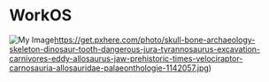 # WorkOS
![My Image](https://get.pxhere.com/photo/skull-bone-archaeology-skeleton-dinosaur-tooth-dangerous-jura-tyrannosaurus-excavation-carnivores-eddy-allosaurus-jaw-prehistoric-times-velociraptor-carnosauria-allosauridae-palaeonthologie-1142057.jpg)https://get.pxhere.com/photo/skull-bone-archaeology-skeleton-dinosaur-tooth-dangerous-jura-tyrannosaurus-excavation-carnivores-eddy-allosaurus-jaw-prehistoric-times-velociraptor-carnosauria-allosauridae-palaeonthologie-1142057.jpg) 
